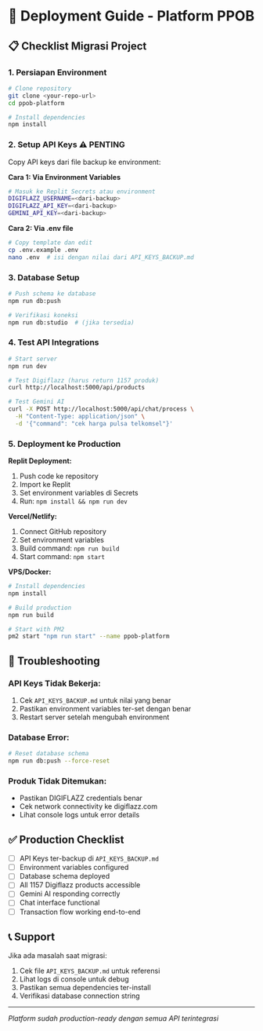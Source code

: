 # 🚀 Deployment Guide - Platform PPOB

## 📋 Checklist Migrasi Project

### 1. **Persiapan Environment**
```bash
# Clone repository
git clone <your-repo-url>
cd ppob-platform

# Install dependencies
npm install
```

### 2. **Setup API Keys** ⚠️ **PENTING**
Copy API keys dari file backup ke environment:

**Cara 1: Via Environment Variables**
```bash
# Masuk ke Replit Secrets atau environment
DIGIFLAZZ_USERNAME=<dari-backup>
DIGIFLAZZ_API_KEY=<dari-backup>
GEMINI_API_KEY=<dari-backup>
```

**Cara 2: Via .env file**
```bash
# Copy template dan edit
cp .env.example .env
nano .env  # isi dengan nilai dari API_KEYS_BACKUP.md
```

### 3. **Database Setup**
```bash
# Push schema ke database
npm run db:push

# Verifikasi koneksi
npm run db:studio  # (jika tersedia)
```

### 4. **Test API Integrations**
```bash
# Start server
npm run dev

# Test Digiflazz (harus return 1157 produk)
curl http://localhost:5000/api/products

# Test Gemini AI
curl -X POST http://localhost:5000/api/chat/process \
  -H "Content-Type: application/json" \
  -d '{"command": "cek harga pulsa telkomsel"}'
```

### 5. **Deployment ke Production**

**Replit Deployment:**
1. Push code ke repository
2. Import ke Replit
3. Set environment variables di Secrets
4. Run: `npm install && npm run dev`

**Vercel/Netlify:**
1. Connect GitHub repository
2. Set environment variables
3. Build command: `npm run build`
4. Start command: `npm start`

**VPS/Docker:**
```bash
# Install dependencies
npm install

# Build production
npm run build

# Start with PM2
pm2 start "npm run start" --name ppob-platform
```

## 🔧 Troubleshooting

### API Keys Tidak Bekerja:
1. Cek `API_KEYS_BACKUP.md` untuk nilai yang benar
2. Pastikan environment variables ter-set dengan benar
3. Restart server setelah mengubah environment

### Database Error:
```bash
# Reset database schema
npm run db:push --force-reset
```

### Produk Tidak Ditemukan:
- Pastikan DIGIFLAZZ credentials benar
- Cek network connectivity ke digiflazz.com
- Lihat console logs untuk error details

## ✅ Production Checklist

- [ ] API Keys ter-backup di `API_KEYS_BACKUP.md`
- [ ] Environment variables configured
- [ ] Database schema deployed
- [ ] All 1157 Digiflazz products accessible
- [ ] Gemini AI responding correctly
- [ ] Chat interface functional
- [ ] Transaction flow working end-to-end

## 📞 Support
Jika ada masalah saat migrasi:
1. Cek file `API_KEYS_BACKUP.md` untuk referensi
2. Lihat logs di console untuk debug
3. Pastikan semua dependencies ter-install
4. Verifikasi database connection string

---
*Platform sudah production-ready dengan semua API terintegrasi*